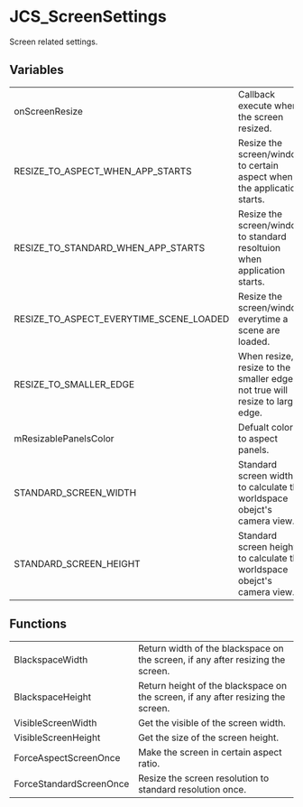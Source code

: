 # JCS_ScreenSettings

Screen related settings.


## Variables

<table>
  <tr>
    <td>onScreenResize</td>
    <td>Callback execute when the screen resized.</td>
  </tr>
  <tr>
    <td>RESIZE_TO_ASPECT_WHEN_APP_STARTS</td>
    <td>Resize the screen/window to certain aspect when the application starts.</td>
  </tr>
  <tr>
    <td>RESIZE_TO_STANDARD_WHEN_APP_STARTS</td>
    <td>Resize the screen/window to standard resoltuion when application starts.</td>
  </tr>
  <tr>
    <td>RESIZE_TO_ASPECT_EVERYTIME_SCENE_LOADED</td>
    <td>Resize the screen/window everytime a scene are loaded.</td>
  </tr>
  <tr>
    <td>RESIZE_TO_SMALLER_EDGE</td>
    <td>When resize, resize to the smaller edge, if not true will resize to larger edge.</td>
  </tr>
  <tr>
    <td>mResizablePanelsColor</td>
    <td>Defualt color to aspect panels.</td>
  </tr>
  <tr>
    <td>STANDARD_SCREEN_WIDTH</td>
    <td>Standard screen width to calculate the worldspace obejct's camera view.</td>
  </tr>
  <tr>
    <td>STANDARD_SCREEN_HEIGHT</td>
    <td>Standard screen height to calculate the worldspace obejct's camera view.</td>
  </tr>
</table>


## Functions

<table>
  <tr>
    <td>BlackspaceWidth</td>
    <td>Return width of the blackspace on the screen, if any after resizing the screen.</td>
  </tr>
  <tr>
    <td>BlackspaceHeight</td>
    <td>Return height of the blackspace on the screen, if any after resizing the screen.</td>
  </tr>
  <tr>
    <td>VisibleScreenWidth</td>
    <td>Get the visible of the screen width.</td>
  </tr>
  <tr>
    <td>VisibleScreenHeight</td>
    <td>Get the size of the screen height.</td>
  </tr>
  <tr>
    <td>ForceAspectScreenOnce</td>
    <td>Make the screen in certain aspect ratio.</td>
  </tr>
  <tr>
    <td>ForceStandardScreenOnce</td>
    <td>Resize the screen resolution to standard resolution once.</td>
  </tr>
</table>
